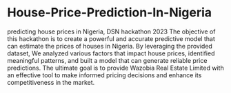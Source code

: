 # House-Price-Prediction-In-Nigeria
predicting house prices in Nigeria, DSN hackathon 2023
The objective of this hackathon is to create a powerful and accurate predictive model that can estimate the prices of houses in Nigeria. By leveraging the provided dataset, We analyzed various factors that impact house prices, identified meaningful patterns, and built a model that can generate reliable price predictions. The ultimate goal is to provide Wazobia Real Estate Limited with an effective tool to make informed pricing decisions and enhance its competitiveness in the market.

